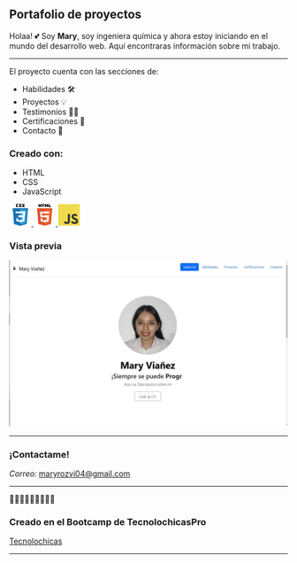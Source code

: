 ## Portafolio de proyectos
Holaa! 💕 Soy **Mary**, soy ingeniera química y ahora estoy iniciando en el mundo del desarrollo web. Aquí encontraras información sobre mi trabajo.
____
El proyecto cuenta con las secciones de:

- Habilidades 🛠️
- Proyectos 💡
- Testimonios 🙋‍♀️
- Certificaciones 📝
- Contacto 📩

### Creado con:
- HTML
- CSS
- JavaScript

<a href="https://www.w3schools.com/css/" target="_blank"> <img src="https://raw.githubusercontent.com/devicons/devicon/master/icons/css3/css3-original-wordmark.svg" alt="css3" width="40" height="40"/> </a>
    <a href="https://www.w3.org/html/" target="_blank"> <img src="https://raw.githubusercontent.com/devicons/devicon/master/icons/html5/html5-original-wordmark.svg" alt="html5" width="40" height="40"/> </a>
    <a href="https://developer.mozilla.org/en-US/docs/Web/JavaScript" target="_blank"> <img src="https://raw.githubusercontent.com/devicons/devicon/master/icons/javascript/javascript-original.svg" alt="javascript" width="40" height="40"/> </a>

### Vista previa

![Proyecto](/assets/CAPTURAPORTAFOLIO.jpg)

___

### ¡Contactame!
*Correo:*
[maryrozvi04@gmail.com](mailto:maryrozvi04@gmail.com)
___
💜💜💜💜💜💜💜💜💜
### Creado en el Bootcamp de TecnolochicasPro 
[Tecnolochicas](https://tecnolochicas.mx/)

___
